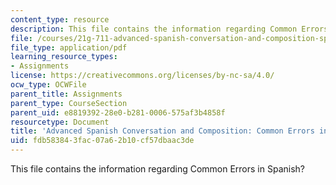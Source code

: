 ```yaml
---
content_type: resource
description: This file contains the information regarding Common Errors in Spanish?
file: /courses/21g-711-advanced-spanish-conversation-and-composition-spring-2014/fdb583843fac07a62b10cf57dbaac3de_MIT21G_711S14_Comm_Errors.pdf
file_type: application/pdf
learning_resource_types:
- Assignments
license: https://creativecommons.org/licenses/by-nc-sa/4.0/
ocw_type: OCWFile
parent_title: Assignments
parent_type: CourseSection
parent_uid: e8819392-28e0-b281-0006-575af3b4858f
resourcetype: Document
title: 'Advanced Spanish Conversation and Composition: Common Errors in Spanish'
uid: fdb58384-3fac-07a6-2b10-cf57dbaac3de
---
```

This file contains the information regarding Common Errors in Spanish?